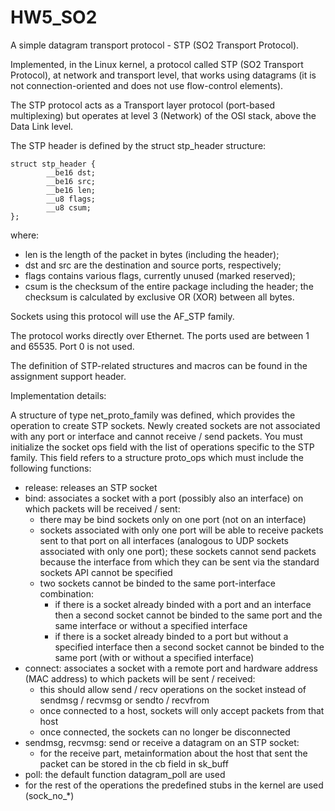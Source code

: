 # HW5_SO2

A simple datagram transport protocol - STP (SO2 Transport Protocol).

Implemented, in the Linux kernel, a protocol called STP (SO2 Transport Protocol), at network and transport level, that works using datagrams (it is not connection-oriented and does not use flow-control elements).

The STP protocol acts as a Transport layer protocol (port-based multiplexing) but operates at level 3 (Network) of the OSI stack, above the Data Link level.

The STP header is defined by the struct stp_header structure:

```
struct stp_header {
        __be16 dst;
        __be16 src;
        __be16 len;
        __u8 flags;
        __u8 csum;
};
```

where:

- len is the length of the packet in bytes (including the header);
- dst and src are the destination and source ports, respectively;
- flags contains various flags, currently unused (marked reserved);
- csum is the checksum of the entire package including the header; the checksum is calculated by exclusive OR (XOR) between all bytes.

Sockets using this protocol will use the AF_STP family.

The protocol works directly over Ethernet. The ports used are between 1 and 65535. Port 0 is not used.

The definition of STP-related structures and macros can be found in the assignment support header.

Implementation details:

A structure of type net_proto_family was defined, which provides the operation to create STP sockets. Newly created sockets are not associated with any port or interface and cannot receive / send packets. You must initialize the socket ops field with the list of operations specific to the STP family. This field refers to a structure proto_ops which must include the following functions:

- release: releases an STP socket
- bind: associates a socket with a port (possibly also an interface) on which packets will be received / sent:
  - there may be bind sockets only on one port (not on an interface)
  - sockets associated with only one port will be able to receive packets sent to that port on all interfaces (analogous to UDP sockets associated with only one port); these sockets cannot send packets because the interface from which they can be sent via the standard sockets API cannot be specified
  - two sockets cannot be binded to the same port-interface combination:
    - if there is a socket already binded with a port and an interface then a second socket cannot be binded to the same port and the same interface or without a specified interface
    - if there is a socket already binded to a port but without a specified interface then a second socket cannot be binded to the same port (with or without a specified interface)
- connect: associates a socket with a remote port and hardware address (MAC address) to which packets will be sent / received:
  - this should allow send / recv operations on the socket instead of sendmsg / recvmsg or sendto / recvfrom
  - once connected to a host, sockets will only accept packets from that host
  - once connected, the sockets can no longer be disconnected
- sendmsg, recvmsg: send or receive a datagram on an STP socket:
  - for the receive part, metainformation about the host that sent the packet can be stored in the cb field in sk_buff
- poll: the default function datagram_poll are used
- for the rest of the operations the predefined stubs in the kernel are used (sock_no_*)

